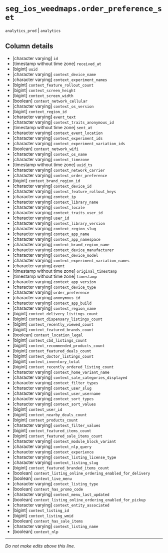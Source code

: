# `seg_ios_weedmaps.order_preference_set`
`analytics_prod` | `analytics`

## Column details
* [character varying] `id`
* [timestamp without time zone] `received_at`
* [bigint]    `uuid`
* [character varying] `context_device_name`
* [character varying] `context_experiment_names`
* [bigint]    `context_feature_rollout_count`
* [bigint]    `context_screen_height`
* [bigint]    `context_screen_width`
* [boolean]   `context_network_cellular`
* [character varying] `context_os_version`
* [bigint]    `context_region_id`
* [character varying] `event_text`
* [character varying] `context_traits_anonymous_id`
* [timestamp without time zone] `sent_at`
* [character varying] `context_event_location`
* [character varying] `context_experiment_ids`
* [character varying] `context_experiment_variation_ids`
* [boolean]   `context_network_wifi`
* [character varying] `context_os_name`
* [character varying] `context_timezone`
* [timestamp without time zone] `uuid_ts`
* [character varying] `context_network_carrier`
* [character varying] `context_order_preference`
* [bigint]    `context_brand_region_id`
* [character varying] `context_device_id`
* [character varying] `context_feature_rollout_keys`
* [character varying] `context_ip`
* [character varying] `context_library_name`
* [character varying] `context_locale`
* [character varying] `context_traits_user_id`
* [character varying] `user_id`
* [character varying] `context_library_version`
* [character varying] `context_region_slug`
* [character varying] `context_app_name`
* [character varying] `context_app_namespace`
* [character varying] `context_brand_region_name`
* [character varying] `context_device_manufacturer`
* [character varying] `context_device_model`
* [character varying] `context_experiment_variation_names`
* [character varying] `event`
* [timestamp without time zone] `original_timestamp`
* [timestamp without time zone] `timestamp`
* [character varying] `context_app_version`
* [character varying] `context_device_type`
* [character varying] `order_preference`
* [character varying] `anonymous_id`
* [character varying] `context_app_build`
* [character varying] `context_region_name`
* [bigint]    `context_delivery_listings_count`
* [bigint]    `context_dispensary_listings_count`
* [bigint]    `context_recently_viewed_count`
* [bigint]    `context_featured_brands_count`
* [boolean]   `context_location_legal`
* [bigint]    `context_cbd_listings_count`
* [bigint]    `context_recommended_products_count`
* [bigint]    `context_featured_deals_count`
* [bigint]    `context_doctor_listings_count`
* [bigint]    `context_inventory_total`
* [bigint]    `context_recently_ordered_listing_count`
* [character varying] `context_home_variant_name`
* [character varying] `context_sale_categories_displayed`
* [character varying] `context_filter_types`
* [character varying] `context_user_slug`
* [character varying] `context_user_username`
* [character varying] `context_sort_types`
* [character varying] `context_sort_values`
* [bigint]    `context_user_id`
* [bigint]    `context_nearby_deals_count`
* [bigint]    `context_products_count`
* [character varying] `context_filter_values`
* [bigint]    `context_featured_items_count`
* [bigint]    `context_featured_sale_items_count`
* [character varying] `context_module_block_variant`
* [character varying] `context_nlp_query`
* [character varying] `context_experience`
* [character varying] `context_listing_license_type`
* [character varying] `context_listing_slug`
* [bigint]    `context_featured_branded_items_count`
* [boolean]   `context_listing_online_ordering_enabled_for_delivery`
* [boolean]   `context_live_menu`
* [character varying] `context_listing_type`
* [boolean]   `context_has_promo_code`
* [character varying] `context_menu_last_updated`
* [boolean]   `context_listing_online_ordering_enabled_for_pickup`
* [character varying] `context_entity_associated`
* [bigint]    `context_listing_id`
* [bigint]    `context_listing_wmid`
* [boolean]   `context_has_sale_items`
* [character varying] `context_listing_name`
* [boolean]   `context_nlp`

-------------------------------------------------------------------------------
*Do not make edits above this line.*
